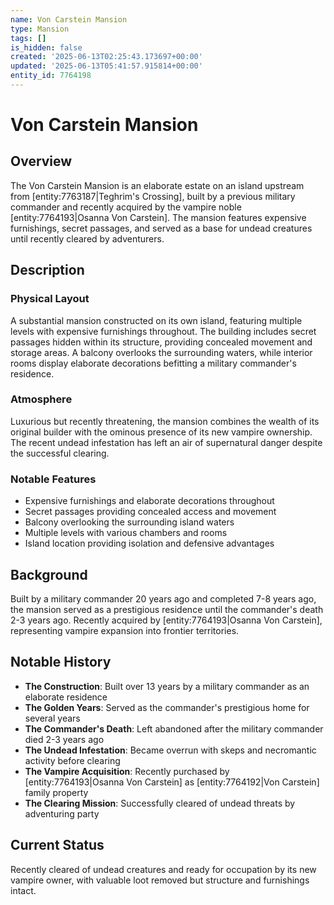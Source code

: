 ```yaml
---
name: Von Carstein Mansion
type: Mansion
tags: []
is_hidden: false
created: '2025-06-13T02:25:43.173697+00:00'
updated: '2025-06-13T05:41:57.915814+00:00'
entity_id: 7764198
---
```


# Von Carstein Mansion

## Overview
The Von Carstein Mansion is an elaborate estate on an island upstream from [entity:7763187|Teghrim's Crossing], built by a previous military commander and recently acquired by the vampire noble [entity:7764193|Osanna Von Carstein]. The mansion features expensive furnishings, secret passages, and served as a base for undead creatures until recently cleared by adventurers.

## Description
### Physical Layout
A substantial mansion constructed on its own island, featuring multiple levels with expensive furnishings throughout. The building includes secret passages hidden within its structure, providing concealed movement and storage areas. A balcony overlooks the surrounding waters, while interior rooms display elaborate decorations befitting a military commander's residence.

### Atmosphere
Luxurious but recently threatening, the mansion combines the wealth of its original builder with the ominous presence of its new vampire ownership. The recent undead infestation has left an air of supernatural danger despite the successful clearing.

### Notable Features
- Expensive furnishings and elaborate decorations throughout
- Secret passages providing concealed access and movement
- Balcony overlooking the surrounding island waters
- Multiple levels with various chambers and rooms
- Island location providing isolation and defensive advantages

## Background
Built by a military commander 20 years ago and completed 7-8 years ago, the mansion served as a prestigious residence until the commander's death 2-3 years ago. Recently acquired by [entity:7764193|Osanna Von Carstein], representing vampire expansion into frontier territories.

## Notable History
- **The Construction**: Built over 13 years by a military commander as an elaborate residence
- **The Golden Years**: Served as the commander's prestigious home for several years
- **The Commander's Death**: Left abandoned after the military commander died 2-3 years ago
- **The Undead Infestation**: Became overrun with skeps and necromantic activity before clearing
- **The Vampire Acquisition**: Recently purchased by [entity:7764193|Osanna Von Carstein] as [entity:7764192|Von Carstein] family property
- **The Clearing Mission**: Successfully cleared of undead threats by adventuring party

## Current Status
Recently cleared of undead creatures and ready for occupation by its new vampire owner, with valuable loot removed but structure and furnishings intact.